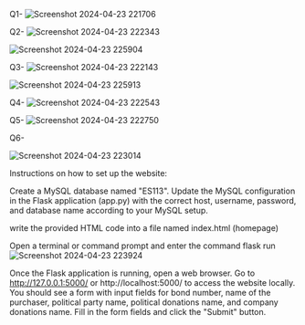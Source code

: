 Q1-
![Screenshot 2024-04-23 221706](https://github.com/IshikaPatel01/Assignment4-ES113/assets/143334294/75c93fd1-272e-48a3-a809-0823cbb5d3e8)

Q2-
![Screenshot 2024-04-23 222343](https://github.com/IshikaPatel01/Assignment4-ES113/assets/143334294/fbf4dbbd-755a-4327-9295-f177e6f3b57c)

![Screenshot 2024-04-23 225904](https://github.com/IshikaPatel01/Assignment4-ES113/assets/143334294/7f8996c7-69d9-4356-afb2-044805e7cc62)

Q3-
![Screenshot 2024-04-23 222143](https://github.com/IshikaPatel01/Assignment4-ES113/assets/143334294/1a5b520e-edba-48d8-a174-cf34ca3aedfe)

![Screenshot 2024-04-23 225913](https://github.com/IshikaPatel01/Assignment4-ES113/assets/143334294/82d3c3dd-a9d9-45dc-bf06-ec763ddab91f)

Q4-
![Screenshot 2024-04-23 222543](https://github.com/IshikaPatel01/Assignment4-ES113/assets/143334294/5967e5f6-e5ee-4224-a48b-0576767d8a77)

Q5- 
![Screenshot 2024-04-23 222750](https://github.com/IshikaPatel01/Assignment4-ES113/assets/143334294/5123c3e7-b838-4ca8-a342-3767ade450dd)

Q6-

![Screenshot 2024-04-23 223014](https://github.com/IshikaPatel01/Assignment4-ES113/assets/143334294/9e83c49c-b5f6-4e7a-bea7-bae87367d24a)




Instructions on how to set up the website:

Create a MySQL database named "ES113".
Update the MySQL configuration in the Flask application (app.py) with the correct host, username, password, and database name according to your MySQL setup.

write the provided HTML code into a file named index.html (homepage)

Open a terminal or command prompt and enter the command flask run
![Screenshot 2024-04-23 223924](https://github.com/IshikaPatel01/Assignment4-ES113/assets/143334294/28b713c9-da65-40e0-807b-34cc93d19349)

Once the Flask application is running, open a web browser.
Go to http://127.0.0.1:5000/ or http://localhost:5000/ to access the website locally.
You should see a form with input fields for bond number, name of the purchaser, political party name, political donations name, and company donations name.
Fill in the form fields and click the "Submit" button.
